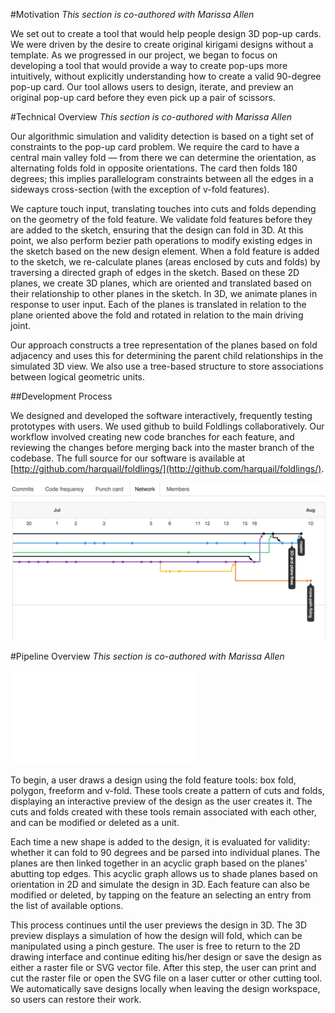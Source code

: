 #Motivation
_This section is co-authored with Marissa Allen_

We set out to create a tool that would help people design 3D pop-up cards. We were driven by the desire to create original kirigami designs without a template. As we progressed in our project, we began to focus on developing a tool that would provide a way to create pop-ups more intuitively, without explicitly understanding how to create a valid 90-degree pop-up card. Our tool allows users to design, iterate, and preview an original pop-up card before they even pick up a pair of scissors. 

#Technical Overview 
_This section is co-authored with Marissa Allen_

Our algorithmic simulation and validity detection is based on a tight set of constraints to the pop-up card problem.  We require the card to have a central main valley fold — from there we can determine the orientation, as alternating folds fold in opposite orientations.  The card then folds 180 degrees; this implies parallelogram constraints between all the edges in a sideways cross-section (with the exception of v-fold features).  

We capture touch input, translating touches into cuts and folds depending on the geometry of the fold feature.  We validate fold features before they are added to the sketch, ensuring that the design can fold in 3D.  At this point, we also perform bezier path operations to modify existing edges in the sketch based on the new design element.  When a fold feature is added to the sketch, we re-calculate planes (areas enclosed by cuts and folds) by traversing a directed graph of edges in the sketch.  Based on these 2D planes, we create 3D planes, which are oriented and translated based on their relationship to other planes in the sketch.  In 3D, we animate planes in response to user input.  Each of the planes is translated in relation to the plane oriented above the fold and rotated in relation to the main driving joint.

Our approach constructs a tree representation of the planes based on fold adjacency and uses this for determining the parent child relationships in the simulated 3D view.  We also use a tree-based structure to store associations between logical geometric units.

##Development Process

We designed and developed the software interactively, frequently testing prototypes with users.  We used github to build Foldlings collaboratively.  Our workflow involved creating new code branches for each feature, and reviewing the changes before merging back into the master branch of the codebase.  The full source for our software is available at [http://github.com/harquail/foldlings/](http://github.com/harquail/foldlings/).  

![Branches in our github.com repository.](figures/30_UI_Design_Philosophy/gitflow.png)

#Pipeline Overview
_This section is co-authored with Marissa Allen_

![Overview of data flow between 2D and 3D systems.](figures/shared/02_Overview/pipeline.pdf)

To begin, a user draws a design using the fold feature tools: box fold, polygon, freeform and v-fold.  These tools create a pattern of cuts and folds, displaying an interactive preview of the design as the user creates it.  The cuts and folds created with these tools remain associated with each other, and can be modified or deleted as a unit.

Each time a new shape is added to the design, it is evaluated for validity: whether it can fold to 90 degrees and be parsed into individual planes. The planes are then linked together in an acyclic graph based on the planes’ abutting top edges.  This acyclic graph allows us to shade planes based on orientation in 2D and simulate the design in 3D.  Each feature can also be modified or deleted, by tapping on the feature an selecting an entry from the list of available options.

This process continues until the user previews the design in 3D. The 3D preview displays a simulation of how the design will fold, which can be manipulated using a pinch gesture. The user is free to return to the 2D drawing interface and continue editing his/her design or save the design as either a raster file or SVG vector file. After this step, the user can print and cut the raster file or open the SVG file on a laser cutter or other cutting tool.  We automatically save designs locally when leaving the design workspace, so users can restore their work.




